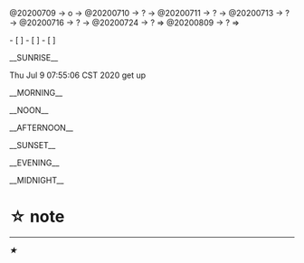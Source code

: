 <link rel="stylesheet"  type="text/css" href="x-activity.css"/>
<p class="todo">@20200709 → o → @20200710 → ? → @20200711 → ? → @20200713 → ? → @20200716 → ? → @20200724 → ? ⇒ @20200809 → ? ⇒ </p>
- [ ]  
- [ ]  
- [ ]  

<p class="tb">__SUNRISE__</p>
<p class="ac">Thu Jul  9 07:55:06 CST 2020 get up</p>
<p class="tb">__MORNING__</p>
<p class="tb">__NOON__</p>
<p class="tb">__AFTERNOON__</p>
<p class="tb">__SUNSET__</p>
<p class="tb">__EVENING__</p>
<p class="tb">__MIDNIGHT__</p>

# ☆ note   

- - -
_★_
